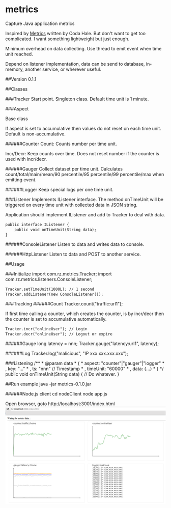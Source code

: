 metrics
=======

Capture Java application metrics

Inspired by [Metrics](http://metrics.codahale.com/) written by Coda Hale. But don't want to get too complicated. I want something lightweight but just enough.

Minimum overhead on data collecting. Use thread to emit event when time unit reached.

Depend on listener implementation, data can be send to database, in-memory, another service, or wherever useful.

##Version
0.1.1

##Classes

###Tracker
Start point. Singleton class. Default time unit is 1 minute.

###Aspect

Base class

If aspect is set to accumulative then values do not reset on each time unit. Default is non-accumulative.

######Counter
Count: Counts number per time unit.

Incr/Decr: Keep counts over time. Does not reset number if the counter is used with incr/decr.

######Gauger
Collect dataset per time unit. Calculates count/total/main/mean/90 percentile/95 percentile/99 percentile/max when emitting event.

######Logger
Keep special logs per one time unit.

###Listener
Implements IListener interface. The method onTimeUnit will be triggered on every time unit with collected data in JSON string.

Application should implement IListener and add to Tracker to deal with data.

    public interface IListener {
        public void onTimeUnit(String data);
    }

######ConsoleListener
Listen to data and writes data to console.

######HttpListener
Listen to data and POST to another service.

##Usage

###Initialize
    import com.rz.metrics.Tracker;
    import com.rz.metrics.listeners.ConsoleListener;
    
    Tracker.setTimeUnit(1000L); // 1 second
    Tracker.addListener(new ConsoleListener());

###Tracking
######Count
    Tracker.count("traffic:url1");

If first time calling a counter, which creates the counter, is by incr/decr then the counter is set to accumulative automatically.

    Tracker.incr("onlineUser"); // Login
    Tracker.decr("onlineUser"); // Logout or expire

######Gauge
    long latency = nnn;
    Tracker.gauge("latency:url1", latency);

######Log
    Tracker.log("malicious", "IP xxx.xxx.xxx.xxx");

###Listening
    /**
     * @param data
     *         {
     *             aspect: "counter"|"gauger"|"logger"
     *             , key: "..."
     *             , ts: "nnn" // Timestamp
     *             , timeUnit: "60000"
     *             , data: {...}
     *         }
     */
    public void onTimeUnit(String data) {
        // Do whatever.
    }

##Run example
    java -jar metrics-0.1.0.jar

######Node.js client
    cd nodeClient
    node app.js

Open browser, goto http://localhost:3001/index.html
![nodeClient](https://github.com/richardzcode/metrics/raw/master/screenshots/nodeClient.png)
